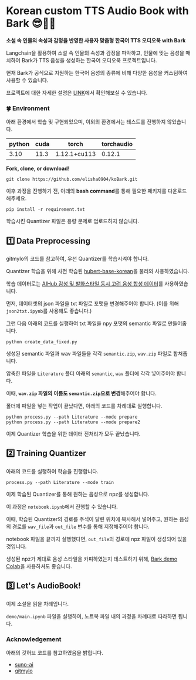 # Korean custom TTS Audio Book with Bark 😎📗🎤
**소설 속 인물의 속성과 감정을 반영한 사용자 맞춤형 한국어 TTS 오디오북 with Bark**

Langchain을 활용하여 소설 속 인물의 속성과 감정을 파악하고, 인물에 맞는 음성을 매치하여 Bark가 TTS 음성을 생성하는 한국어 오디오북 프로젝트입니다.

현재 Bark가 공식으로 지원하는 한국어 음성의 종류에 비해 다양한 음성을 커스텀하여 사용할 수 있습니다. 

프로젝트에 대한 자세한 설명은 [LINK]()에서 확인해보실 수 있습니다.

### 🍀 Environment

아래 환경에서 학습 및 구현되었으며, 이외의 환경에서는 테스트를 진행하지 않았습니다.

| python   | cuda | torch        | torchaudio |
| -------- | ---- | ------------ | ---------- |
| 3.10     | 11.3 | 1.12.1+cu113 | 0.12.1     |

**Fork, clone, or download!**
```
git clone https://github.com/elisha0904/koBark.git
```

이후 과정을 진행하기 전, 아래의 **bash command**를 통해 필요한 패키지를 다운로드 해주세요.
```
pip install -r requirement.txt
```

학습시킨 Quantizer 파일은 용량 문제로 업로드하지 않습니다.

## 1️⃣ Data Preprocessing 

gitmylo의 코드를 참고하여, 우선 Quantizer를 학습시켜야 합니다.

Quantizer 학습을 위해 사전 학습된 [hubert-base-korean](https://huggingface.co/team-lucid/hubert-base-korean)을 불러와 사용하였습니다.

학습 데이터로는 [AIHub 감성 및 발화스타일 동시 고려 음성 합성 데이터](https://www.aihub.or.kr/aihubdata/data/view.do?currMenu=&topMenu=&aihubDataSe=realm&dataSetSn=71349)를 사용하였습니다.

먼저, 데이터셋의 json 파일을 txt 파일로 포맷을 변경해주어야 합니다. (이를 위해 `json2txt.ipynb`를 사용해도 좋습니다.)

그런 다음 아래의 코드를 실행하여 txt 파일을 npy 포맷의 semantic 파일로 만들어줍니다.
```
python create_data_fixed.py
```

생성된 semantic 파일과 wav 파일들을 각각 `semantic.zip`, `wav.zip` 파일로 합쳐줍니다.

압축한 파일을 `Literature` 폴더 아래의 `semantic`, `wav` 폴더에 각각 넣어주어야 합니다.

이때, **`wav.zip` 파일의 이름도 `semantic.zip`으로 변경**해주어야 합니다.

폴더에 파일을 넣는 작업이 끝났다면, 아래의 코드를 차례대로 실행합니다.

```
python process.py --path Literature --mode prepare
python process.py --path Literature --mode prepare2
```

이제 Quantizer 학습을 위한 데이터 전처리가 모두 끝났습니다.

## 2️⃣ Training Quantizer

아래의 코드를 실행하여 학습을 진행합니다.

```
process.py --path Literature --mode train
```

이제 학습된 Quantizer를 통해 원하는 음성으로 npz를 생성합니다.

이 과정은 `notebook.ipynb`에서 진행할 수 있습니다.

이때, 학습된 Quantizer의 경로를 주석이 달린 위치에 복사해서 넣어주고, 원하는 음성의 경로를 `wav_file`과 `out_file` 변수를 통해 지정해주어야 합니다.

notebook 파일을 끝까지 실행했다면, `out_file`의 경로에 npz 파일이 생성되어 있을 것입니다.

생성된 npz가 제대로 음성 스타일을 카피하였는지 테스트하기 위해, [Bark demo Colab](https://colab.research.google.com/drive/1eJfA2XUa-mXwdMy7DoYKVYHI1iTd9Vkt?usp=sharing)을 사용하셔도 좋습니다.

## 3️⃣ Let's AudioBook!

이제 소설을 읽을 차례입니다.

`demo/main.ipynb` 파일을 실행하여, 노트북 파일 내의 과정을 차례대로 따라하면 됩니다.

### Acknowledgement

아래의 깃허브 코드를 참고하였음을 밝힙니다.

- [suno-ai](https://github.com/suno-ai/bark)
- [gitmylo](https://github.com/gitmylo/bark-voice-cloning-HuBERT-quantizer)
